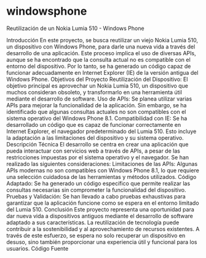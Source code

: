 # windowsphone
Reutilización de un Nokia Lumia 510 - Windows Phone

Introducción
En este proyecto, se busca reutilizar un viejo Nokia Lumia 510, un dispositivo con Windows Phone, para darle una nueva vida a través del desarrollo de una aplicación. Este proceso implica el uso de diversas APIs, aunque se ha encontrado que la consulta actual no es compatible con el entorno del dispositivo. Por lo tanto, se ha generado un código capaz de funcionar adecuadamente en Internet Explorer (IE) de la versión antigua del Windows Phone.
Objetivos del Proyecto
Reutilización del Dispositivo: El objetivo principal es aprovechar un Nokia Lumia 510, un dispositivo que muchos consideran obsoleto, y transformarlo en una herramienta útil mediante el desarrollo de software.
Uso de APIs: Se planea utilizar varias APIs para mejorar la funcionalidad de la aplicación. Sin embargo, se ha identificado que algunas consultas actuales no son compatibles con el sistema operativo del Windows Phone 8.1.
Compatibilidad con IE: Se ha desarrollado un código que es capaz de funcionar correctamente en Internet Explorer, el navegador predeterminado del Lumia 510. Esto incluye la adaptación a las limitaciones del dispositivo y su sistema operativo.
Descripción Técnica
El desarrollo se centra en crear una aplicación que pueda interactuar con servicios web a través de APIs, a pesar de las restricciones impuestas por el sistema operativo y el navegador. Se han realizado las siguientes consideraciones:
Limitaciones de las APIs: Algunas APIs modernas no son compatibles con Windows Phone 8.1, lo que requiere una selección cuidadosa de las herramientas y métodos utilizados.
Código Adaptado: Se ha generado un código específico que permite realizar las consultas necesarias sin comprometer la funcionalidad del dispositivo.
Pruebas y Validación: Se han llevado a cabo pruebas exhaustivas para garantizar que la aplicación funcione como se espera en el entorno limitado del Lumia 510.
Conclusión
Este proyecto representa una oportunidad para dar nueva vida a dispositivos antiguos mediante el desarrollo de software adaptado a sus características. La reutilización de tecnología puede contribuir a la sostenibilidad y al aprovechamiento de recursos existentes. A través de este esfuerzo, se espera no solo recuperar un dispositivo en desuso, sino también proporcionar una experiencia útil y funcional para los usuarios.
Código Fuente
